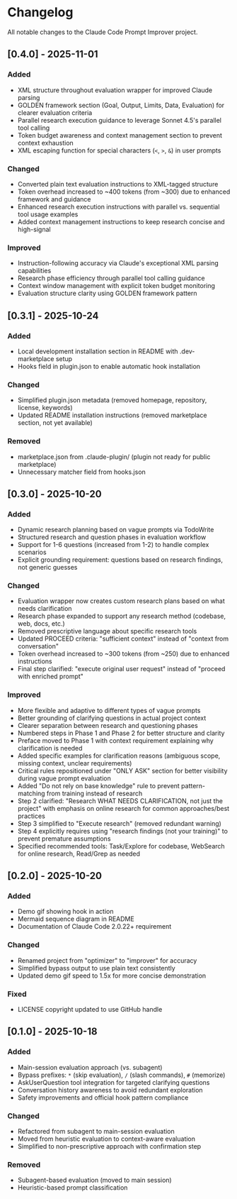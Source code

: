 # Changelog

All notable changes to the Claude Code Prompt Improver project.

## [0.4.0] - 2025-11-01

### Added
- XML structure throughout evaluation wrapper for improved Claude parsing
- GOLDEN framework section (Goal, Output, Limits, Data, Evaluation) for clearer evaluation criteria
- Parallel research execution guidance to leverage Sonnet 4.5's parallel tool calling
- Token budget awareness and context management section to prevent context exhaustion
- XML escaping function for special characters (`<`, `>`, `&`) in user prompts

### Changed
- Converted plain text evaluation instructions to XML-tagged structure
- Token overhead increased to ~400 tokens (from ~300) due to enhanced framework and guidance
- Enhanced research execution instructions with parallel vs. sequential tool usage examples
- Added context management instructions to keep research concise and high-signal

### Improved
- Instruction-following accuracy via Claude's exceptional XML parsing capabilities
- Research phase efficiency through parallel tool calling guidance
- Context window management with explicit token budget monitoring
- Evaluation structure clarity using GOLDEN framework pattern

## [0.3.1] - 2025-10-24

### Added
- Local development installation section in README with .dev-marketplace setup
- Hooks field in plugin.json to enable automatic hook installation

### Changed
- Simplified plugin.json metadata (removed homepage, repository, license, keywords)
- Updated README installation instructions (removed marketplace section, not yet available)

### Removed
- marketplace.json from .claude-plugin/ (plugin not ready for public marketplace)
- Unnecessary matcher field from hooks.json

## [0.3.0] - 2025-10-20

### Added
- Dynamic research planning based on vague prompts via TodoWrite
- Structured research and question phases in evaluation workflow
- Support for 1-6 questions (increased from 1-2) to handle complex scenarios
- Explicit grounding requirement: questions based on research findings, not generic guesses

### Changed
- Evaluation wrapper now creates custom research plans based on what needs clarification
- Research phase expanded to support any research method (codebase, web, docs, etc.)
- Removed prescriptive language about specific research tools
- Updated PROCEED criteria: "sufficient context" instead of "context from conversation"
- Token overhead increased to ~300 tokens (from ~250) due to enhanced instructions
- Final step clarified: "execute original user request" instead of "proceed with enriched prompt"

### Improved
- More flexible and adaptive to different types of vague prompts
- Better grounding of clarifying questions in actual project context
- Clearer separation between research and questioning phases
- Numbered steps in Phase 1 and Phase 2 for better structure and clarity
- Preface moved to Phase 1 with context requirement explaining why clarification is needed
- Added specific examples for clarification reasons (ambiguous scope, missing context, unclear requirements)
- Critical rules repositioned under "ONLY ASK" section for better visibility during vague prompt evaluation
- Added "Do not rely on base knowledge" rule to prevent pattern-matching from training instead of research
- Step 2 clarified: "Research WHAT NEEDS CLARIFICATION, not just the project" with emphasis on online research for common approaches/best practices
- Step 3 simplified to "Execute research" (removed redundant warning)
- Step 4 explicitly requires using "research findings (not your training)" to prevent premature assumptions
- Specified recommended tools: Task/Explore for codebase, WebSearch for online research, Read/Grep as needed

## [0.2.0] - 2025-10-20

### Added
- Demo gif showing hook in action
- Mermaid sequence diagram in README
- Documentation of Claude Code 2.0.22+ requirement

### Changed
- Renamed project from "optimizer" to "improver" for accuracy
- Simplified bypass output to use plain text consistently
- Updated demo gif speed to 1.5x for more concise demonstration

### Fixed
- LICENSE copyright updated to use GitHub handle

## [0.1.0] - 2025-10-18

### Added
- Main-session evaluation approach (vs. subagent)
- Bypass prefixes: `*` (skip evaluation), `/` (slash commands), `#` (memorize)
- AskUserQuestion tool integration for targeted clarifying questions
- Conversation history awareness to avoid redundant exploration
- Safety improvements and official hook pattern compliance

### Changed
- Refactored from subagent to main-session evaluation
- Moved from heuristic evaluation to context-aware evaluation
- Simplified to non-prescriptive approach with confirmation step

### Removed
- Subagent-based evaluation (moved to main session)
- Heuristic-based prompt classification